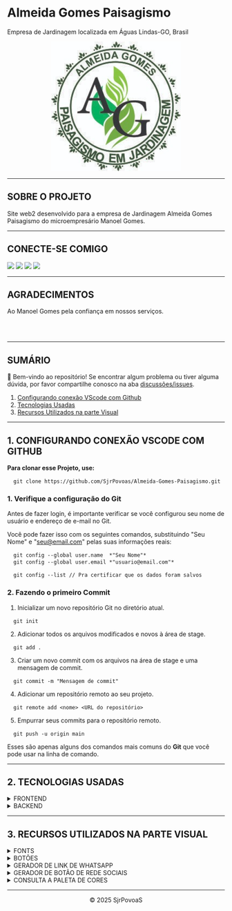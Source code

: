# Almeida Gomes Paisagismo
Empresa de Jardinagem localizada em Águas Lindas-GO, Brasil

<p align="center">
  <img src="img/logo1.jpeg" width="300px" height="300px">
</p>

---
## SOBRE O PROJETO
Site web2 desenvolvido para a empresa de Jardinagem Almeida Gomes Paisagismo do microempresário Manoel Gomes.


---
## CONECTE-SE COMIGO
<div>
  <a href="https://www.linkedin.com/in/sjrpovoas" target="_blank"><img src="https://img.shields.io/twitter/follow/sjrpovoas?style=for-the-badge&label=linkedin&labelColor=2196f3&color=2196f3&link=https%3A%2F%2Fwww.x.com%2Fsjrpovoas" target="_blank"></a>
  <a href="https://www.x.com/sjrpovoas" target="_blank"><img src="https://img.shields.io/twitter/follow/sjrpovoas?style=for-the-badge&logo=X&logoSize=250&label=%2F%20Twitter&labelColor=000000&color=000000&cacheSeconds=3600&link=https%3A%2F%2Fx.com%2Fsjrpovoas" target="_blank"></a>
  <a href="https://github.com/SjrPovoas" target="_blank"><img src="https://img.shields.io/twitter/follow/SjrPovoas?style=for-the-badge&logo=github&logoColor=%23ffffffff&logoSize=250&label=github&labelColor=%23666666&color=%23666666&cacheSeconds=3600&link=https%3A%2F%2Fgithub.com%2FSjrPovoas"></a>
  <a href="https://www.instagram.com/silviopovoasjunior" target="_blank"><img src="https://img.shields.io/twitter/follow/silviopovoasjunior?style=for-the-badge&logo=instagram&logoColor=%23ffffffff&logoSize=250&label=instagram&labelColor=%23ff6c3f&color=%23ff6c3f&cacheSeconds=3600&link=https%3A%2F%2Fwww.instagram.com%2Fsilviopovoasjunior" target="_blank"></a>
</div>

---
## AGRADECIMENTOS
Ao Manoel Gomes pela confiança em nossos serviços. 


<br>
<br>

---
## SUMÁRIO
👋 Bem-vindo ao repositório!
Se encontrar algum problema ou tiver alguma dúvida, por favor compartilhe conosco na aba [discussões/issues](https://github.com/SjrPovoas/Almeida-Gomes-Paisagismo/issues).

1. [Configurando conexão VScode com Github](https://github.com/SjrPovoasAlmeida-Gomes-Paisagismo/#1-configurando-conexao-vscode-com-github)
2. [Tecnologias Usadas](https://github.com/SjrPovoas/Almeida-Gomes-Paisagismo/#2-tecnologias-usadas)
3. [Recursos Utilizados na parte Visual](https://github.com/SjrPovoas/Almeida-Gomes-Paisagismo/#3-recursos-utilizados-na-parte-visual)

---
## 1. CONFIGURANDO CONEXÃO VSCODE COM GITHUB

**Para clonar esse Projeto, use:**

```
  git clone https://github.com/SjrPovoas/Almeida-Gomes-Paisagismo.git
```

### 1. Verifique a configuração do Git
Antes de fazer login, é importante verificar se você configurou seu nome de usuário e endereço de e-mail no Git.

Você pode fazer isso com os seguintes comandos, substituindo "Seu Nome" e "seu@email.com" pelas suas informações reais:
```
  git config --global user.name  *"Seu Nome"*
  git config --global user.email *"usuario@email.com"*
```
```
  git config --list // Pra certificar que os dados foram salvos
```

### 2. Fazendo o primeiro Commit

1. Inicializar um novo repositório Git no diretório atual.
```
  git init
```
2. Adicionar todos os arquivos modificados e novos à área de stage.
```
  git add .
```
3. Criar um novo commit com os arquivos na área de stage e uma mensagem de commit.
```
  git commit -m "Mensagem de commit"
```
4. Adicionar um repositório remoto ao seu projeto.
```
  git remote add <nome> <URL do repositório>
```
5. Empurrar seus commits para o repositório remoto.
```
  git push -u origin main
```

Esses são apenas alguns dos comandos mais comuns do **Git** que você pode usar na linha de comando.

---
## 2. TECNOLOGIAS USADAS

<details>
<summary>FRONTEND</summary>
<ul>
<li>HTML</li>
<li>CSS</li>
</ul>
</details>

<details>
<summary>BACKEND</summary>
<ul>
<li>JAVASCRIPT</li>
</ul>
</details>

---
## 3. RECURSOS UTILIZADOS NA PARTE VISUAL

<details>
<summary>FONTS</summary>

  - [Google Fonts](https://fonts.google.com/)

</details>

<details>
<summary>BOTÕES</summary>

  - [Bootstrap](https://icons.getbootstrap.com/)

</details>

<details>
<summary>GERADOR DE LINK DE WHATSAPP</summary>

  - [Zap Convertte](https://zap.convertte.com.br/gerador-link-whatsapp/)

</details>

<details>
<summary>GERADOR DE BOTÃO DE REDE SOCIAIS</summary>

  - [Shields.io](https://shields.io/badges)

</details>

<details>
<summary>CONSULTA A PALETA DE CORES</summary>

  - [Paleta de Cores](https://paletadecolores.online/)

</details>

<p>

---
<p align="center">
  &COPY; 2025 SjrPovoaS
</p>
